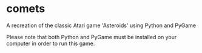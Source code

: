 # comets
A recreation of the classic Atari game 'Asteroids' using Python and PyGame

Please note that both Python and PyGame must be installed on your computer in order to run this game.
